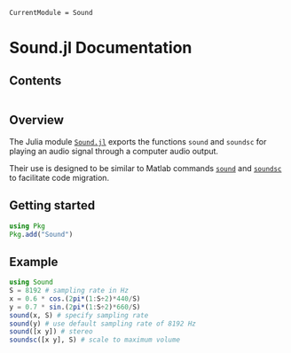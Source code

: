 ```@meta
CurrentModule = Sound
```

# Sound.jl Documentation

## Contents

```@contents
```

## Overview

The Julia module
[`Sound.jl`](https://github.com/JeffFessler/Sound.jl)
exports the functions
`sound`
and
`soundsc`
for playing an audio signal
through a computer audio output.

Their use is designed to be similar to Matlab commands
[`sound`](https://www.mathworks.com/help/matlab/ref/sound.html)
and
[`soundsc`](https://www.mathworks.com/help/matlab/ref/soundsc.html)
to facilitate code migration.


## Getting started

```julia
using Pkg
Pkg.add("Sound")
```


## Example

```julia
using Sound
S = 8192 # sampling rate in Hz
x = 0.6 * cos.(2pi*(1:S÷2)*440/S)
y = 0.7 * sin.(2pi*(1:S÷2)*660/S)
sound(x, S) # specify sampling rate
sound(y) # use default sampling rate of 8192 Hz
sound([x y]) # stereo
soundsc([x y], S) # scale to maximum volume
```
